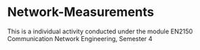 # Network-Measurements
This is a individual activity conducted under the module EN2150 Communication Network Engineering, Semester 4 
